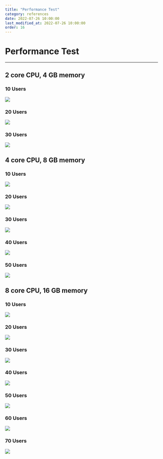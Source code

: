 ```yaml
---
title: "Performance Test"
category: references
date: 2022-07-26 10:00:00
last_modified_at: 2022-07-26 10:00:00
order: 16
---
```


# Performance Test
***
## 2 core CPU, 4 GB memory
### 10 Users

 ![][performance-2-4-10]
 
### 20 Users

 ![][performance-2-4-20]
 
### 30 Users

 ![][performance-2-4-30]

## 4 core CPU, 8 GB memory
### 10 Users

 ![][performance-4-8-10]

### 20 Users

 ![][performance-4-8-20]
 
### 30 Users 

 ![][performance-4-8-30]

### 40 Users

 ![][performance-4-8-40]

### 50 Users

 ![][performance-4-8-50]

## 8 core CPU, 16 GB memory

### 10 Users

 ![][performance-8-16-10]

### 20 Users

 ![][performance-8-16-20]

### 30 Users

 ![][performance-8-16-30]

### 40 Users

 ![][performance-8-16-40]

### 50 Users

 ![][performance-8-16-50]

### 60 Users

 ![][performance-8-16-60]

### 70 Users

 ![][performance-8-16-70]

[performance-2-4-10]: ../images/references/performance-2-4-10.png
[performance-2-4-20]: ../images/references/performance-2-4-20.png
[performance-2-4-30]: ../images/references/performance-2-4-30.png
[performance-4-8-10]: ../images/references/performance-4-8-10.png
[performance-4-8-20]: ../images/references/performance-4-8-20.png
[performance-4-8-30]: ../images/references/performance-4-8-30.png
[performance-4-8-40]: ../images/references/performance-4-8-40.png
[performance-4-8-50]: ../images/references/performance-4-8-50.png
[performance-8-16-10]: ../images/references/performance-8-16-10.png
[performance-8-16-20]: ../images/references/performance-8-16-20.png
[performance-8-16-30]: ../images/references/performance-8-16-30.png
[performance-8-16-40]: ../images/references/performance-8-16-40.png
[performance-8-16-50]: ../images/references/performance-8-16-50.png
[performance-8-16-60]: ../images/references/performance-8-16-60.png
[performance-8-16-70]: ../images/references/performance-8-16-70.png
